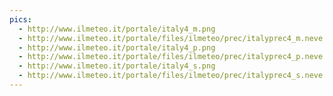 ```yaml
---
pics:
  - http://www.ilmeteo.it/portale/italy4_m.png
  - http://www.ilmeteo.it/portale/files/ilmeteo/prec/italyprec4_m.neve.png
  - http://www.ilmeteo.it/portale/italy4_p.png
  - http://www.ilmeteo.it/portale/files/ilmeteo/prec/italyprec4_p.neve.png
  - http://www.ilmeteo.it/portale/italy4_s.png
  - http://www.ilmeteo.it/portale/files/ilmeteo/prec/italyprec4_s.neve.png
---
```

